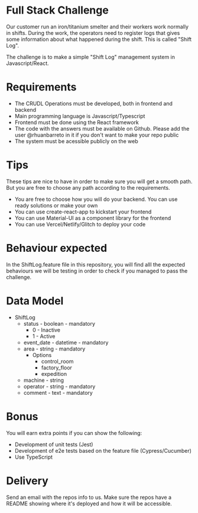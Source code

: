 # Full Stack Challenge

Our customer run an iron/titanium smelter and their workers work normally in shifts.
During the work, the operators need to register logs that gives some information about what happened during the shift. This is called "Shift Log".

The challenge is to make a simple "Shift Log" management system in Javascript/React.

# Requirements

- The CRUDL Operations must be developed, both in frontend and backend
- Main programming language is Javascript/Typescript
- Frontend must be done using the React framework
- The code with the answers must be available on Github. Please add the user @rhuanbarreto in it if you don't want to make your repo public
- The system must be acessible publicly on the web

# Tips

These tips are nice to have in order to make sure you will get a smooth path. But you are free to choose any path according to the requirements.

- You are free to choose how you will do your backend. You can use ready solutions or make your own
- You can use create-react-app to kickstart your frontend
- You can use Material-UI as a component library for the frontend
- You can use Vercel/Netlify/Glitch to deploy your code

# Behaviour expected

In the ShiftLog.feature file in this repository, you will find alll the expected behaviours we will be testing in order to check if you managed to pass the challenge.

# Data Model

- ShiftLog
  - status - boolean - mandatory
    - 0 - Inactive
    - 1 - Active
  - event_date - datetime - mandatory
  - area - string - mandatory
    - Options
      - control_room
      - factory_floor
      - expedition
  - machine - string
  - operator - string - mandatory
  - comment - text - mandatory

# Bonus

You will earn extra points if you can show the following:

- Development of unit tests (Jest)
- Development of e2e tests based on the feature file (Cypress/Cucumber)
- Use TypeScript

# Delivery

Send an email with the repos info to us. Make sure the repos have a README showing where it's deployed and how it will be accessible.